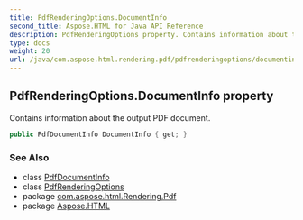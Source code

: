 ```yaml
---
title: PdfRenderingOptions.DocumentInfo
second_title: Aspose.HTML for Java API Reference
description: PdfRenderingOptions property. Contains information about the output PDF document
type: docs
weight: 20
url: /java/com.aspose.html.rendering.pdf/pdfrenderingoptions/documentinfo/
---
```

## PdfRenderingOptions.DocumentInfo property

Contains information about the output PDF document.

```java
public PdfDocumentInfo DocumentInfo { get; }
```

### See Also

* class [PdfDocumentInfo](../../pdfdocumentinfo/)
* class [PdfRenderingOptions](../)
* package [com.aspose.html.Rendering.Pdf](../../pdfrenderingoptions/)
* package [Aspose.HTML](../../../)
